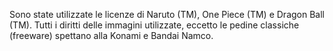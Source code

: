Sono state utilizzate le licenze di Naruto (TM), One Piece (TM) e Dragon Ball (TM).
Tutti i diritti delle immagini utilizzate, eccetto le pedine classiche (freeware) spettano alla Konami e Bandai Namco.

